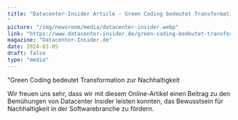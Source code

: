 ```yaml
---
title: "Datacenter-Insider Article - Green Coding bedeutet Transformation zur Nachhaltigkeit
"
picture: "/img/newsroom/media/datacenter-insider.webp"
link: "https://www.datacenter-insider.de/green-coding-bedeutet-transformation-zur-nachhaltigkeit-a-4138db6c9b131a69b8c951082f76efa7/"
magazine: "Datacenter-Insider.de"
date: 2024-03-05
draft: false
type: "media"
---
```

"Green Coding bedeutet Transformation zur Nachhaltigkeit
 

Wir freuen uns sehr, dass wir mit diesem Online-Artikel einen Beitrag zu den Bemühungen von Datacenter Insider leisten konnten, das Bewusstsein für Nachhaltigkeit in der Softwarebranche zu fördern.